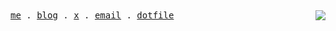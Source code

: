 <samp>
  <a href="https://hyoban.cc">me</a> .
  <a href="https://hyoban.xlog.app">blog</a> .
  <a href="https://twitter.com/0xhyoban">x</a> .
  <a href="mailto:hi@hyoban.cc">email</a> .
  <a href="https://gist.github.com/hyoban/7943d4c59c43b79d3f8388671437fe11">dotfile</a>
</samp>

<picture>
  <source
    srcset="https://github-readme-stats.vercel.app/api?username=hyoban&hide_border=true&hide_title=true&theme=dark&bg_color=0E1116"
    media="(prefers-color-scheme: dark)" />
  <source
    srcset="https://github-readme-stats.vercel.app/api?username=hyoban&hide_border=true&hide_title=true"
    media="(prefers-color-scheme: light), (prefers-color-scheme: no-preference)" />
  <img src="https://github-readme-stats.vercel.app/api?username=hyoban&hide_border=true&hide_title=true"
    align="right" />
</picture>
